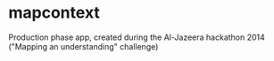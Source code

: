 mapcontext
==========

Production phase app, created during the Al-Jazeera hackathon 2014 ("Mapping an understanding" challenge)
